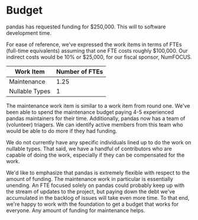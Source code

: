 # Budget

pandas has requested funding for $250,000. This will to software development
time.

For ease of reference, we've expressed the work items in terms of FTEs
(full-time equivalents) assuming that one FTE costs roughly $100,000. Our
indirect costs would be 10% or $25,000, for our fiscal sponsor, NumFOCUS.

Work Item                | Number of FTEs
------------------------ | --------------
Maintenance              | 1.25
Nullable Types           | 1

The maintenance work item is similar to a work item from round one. We've been
able to spend the maintenance budget paying 4-5 experienced pandas maintainers
for their time. Additionally, pandas now has a team of (volunteer) triagers. We
can identify active members from this team who would be able to do more if they
had funding.

We do not currently have any specific individuals lined up to do the work on
nullable types. That said, we have a handful of contributors who are capable of
doing the work, especially if they can be compensated for the work.

We'd like to emphasize that pandas is extremely flexible with respect to the
amount of funding. The maintenance work in particular is essentially unending.
An FTE focused solely on pandas could probably keep up with the stream of
updates to the project, but paying down the debt we've accumulated in the
backlog of issues will take even more time. To that end, we're happy to work
with the foundation to get a budget that works for everyone. Any amount of
funding for maintenance helps.
